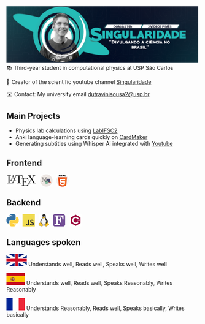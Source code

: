 <div style="position: relative; left: 50%; transform: translateX(-50%);">
  <img width="500" src="imagens/banner_singularidade.png" alt="Your Image" />
</div>
📚  Third-year student in computational physics at USP São Carlos

🔭 Creator of the scientific youtube channel [Singularidade](https://www.youtube.com/singularidade) 

✉️ Contact: My university email dutravinisousa2@usp.br

## Main Projects
* Physics lab calculations  using [LabIFSC2](https://github.com/viniciusdutra314/LabIFSC2)
* Anki language-learning cards quickly on [CardMaker](https://github.com/viniciusdutra314/CardMaker)
* Generating subtitles using Whisper Ai integrated with [Youtube](https://github.com/viniciusdutra314/Whisper-for-Youtube/) 

## Frontend
<div style="display: flex; align-items: center;">
  <img height="32" src="imagens/latex.jpg" alt="latex" style="margin-right: 10px;"/>
  <img height="32" src="imagens/manim.png" alt="manim" style="margin-right: 10px;"/>
    <img height="32" src="imagens/html.png" alt="html" style="margin-right: 10px;"/>

</div>

## Backend
<div style="display: flex; align-items: center;">
  <img height="32" src="imagens/python.png" alt="python" style="margin-right: 10px;"/>
  <img height="32" src="imagens/js.png" alt="javascript" style="margin-right: 10px;"/>
  <img height="32" src="imagens/linux.png" alt="linux" style="margin-right: 10px;"/>
  <img height="32" src="imagens/fortran_logo.png" alt="fortran" style="margin-right: 10px;"/>
  <img height="32" src="imagens/c++.png" alt="c++"/>
</div>



## Languages spoken
<img height="32" src="imagens/english.png" alt="english"/> Understands well, Reads well, Speaks well,  Writes well

<img height="32" src="imagens/spain.png" alt="spanish"/> Understands well, Reads well,  Speaks Reasonably, Writes Reasonably

<img height="32" src="imagens/french.png" alt="french"/> Understands Reasonably,  Reads well, Speaks basically, Writes basically
